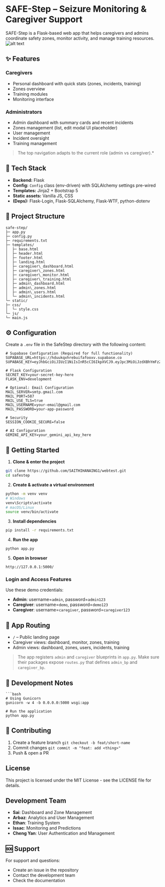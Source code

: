 # SAFE-Step – Seizure Monitoring & Caregiver Support

SAFE-Step is a Flask-based web app that helps caregivers and admins coordinate safety zones, monitor activity, and manage training resources.
![alt text](https://github.com/user-attachments/assets/87d27ff7-186a-4ce3-9080-43d948f464dc)



## ✨ Features

### Caregivers
- Personal dashboard with quick stats (zones, incidents, training)
- Zones overview
- Training modules
- Monitoring interface

### Administrators
- Admin dashboard with summary cards and recent incidents
- Zones management (list, edit modal UI placeholder)
- User management
- Incident oversight
- Training management

> The top navigation adapts to the current role (admin vs caregiver).*

## 🧱 Tech Stack

- **Backend:** Flask
- **Config:** `Config` class (env-driven) with SQLAlchemy settings pre-wired
- **Templates:** Jinja2 + Bootstrap 5
- **Static assets:** Vanilla JS, CSS
- **(Deps):** Flask-Login, Flask-SQLAlchemy, Flask-WTF, python-dotenv

## 📁 Project Structure
```
safe-step/
├─ app.py
├─ config.py
├─ requirements.txt
├─ templates/
│  ├─ base.html
│  ├─ header.html
│  ├─ footer.html
│  ├─ landing.html
│  ├─ caregiver\_dashboard.html
│  ├─ caregiver\_zones.html
│  ├─ caregiver\_monitor.html
│  ├─ caregiver\_training.html
│  ├─ admin\_dashboard.html
│  ├─ admin\_zones.html
│  ├─ admin\_users.html
│  └─ admin\_incidents.html
└─ static/
├─ css/
│  └─ style.css
└─ js/
└─ main.js

```

## ⚙️ Configuration

Create a `.env` file in the SafeStep directory with the following content:
```env
# Supabase Configuration (Required for full functionality)
SUPABASE_URL=https://hduukqxhrebuifafooxv.supabase.co
SUPABASE_KEY=eyJhbGciOiJIUzI1NiIsInR5cCI6IkpXVCJ9.eyJpc3MiOiJzdXBhYmFzZSIsInJlZiI6ImhkdXVrcXhocmVidWlmYWZvb3h2Iiwicm9sZSI6ImFub24iLCJpYXQiOjE3NTQwNjA4NjAsImV4cCI6MjA2OTYzNjg2MH0.IBG_hPMoeM0_TAfhhZseiug0wI_o7_rTsIeGMWvy8o8

# Flask Configuration
SECRET_KEY=your-secret-key-here
FLASK_ENV=development

# Optional: Email Configuration
MAIL_SERVER=smtp.gmail.com
MAIL_PORT=587
MAIL_USE_TLS=true
MAIL_USERNAME=your-email@gmail.com
MAIL_PASSWORD=your-app-password

# Security
SESSION_COOKIE_SECURE=false

# AI Configuration
GEMINI_API_KEY=your_gemini_api_key_here
```

## 🚀 Getting Started

1) **Clone & enter the project**
```bash
git clone https://github.com/SAITHIHANAING1/webtest.git
cd safestep
````

2. **Create & activate a virtual environment**

```bash
python -m venv venv
# Windows
venv\Scripts\activate
# macOS/Linux
source venv/bin/activate
```

3. **Install dependencies**

```bash
pip install -r requirements.txt
```

4. **Run the app**

```bash
python app.py
```

5. **Open in browser**

```
http://127.0.0.1:5000/
```
### Login and Access Features
Use these demo credentials:
- **Admin**: username=`admin`, password=`admin123`
- **Caregiver**: username=`demo`, password=`demo123`
- **Caregiver**: username=`caregiver`, password=`caregiver123`

## 🧭 App Routing

* `/` – Public landing page
* Caregiver views: dashboard, monitor, zones, training
* Admin views: dashboard, zones, users, incidents, training

> The app registers `admin` and `caregiver` blueprints in `app.py`. Make sure their packages expose `routes.py` that defines `admin_bp` and `caregiver_bp`.

## 🧪 Development Notes
```
```bash
# Using Gunicorn
gunicorn -w 4 -b 0.0.0.0:5000 wsgi:app

# Run the application
python app.py
```


## 🤝 Contributing

1. Create a feature branch
   `git checkout -b feat/short-name`
2. Commit changes
   `git commit -m "feat: add <thing>"`
3. Push & open a PR

## License

This project is licensed under the MIT License - see the LICENSE file for details.

## Development Team

- **Sai**: Dashboard and Zone Management
- **Arbaz**: Analytics and User Management
- **Ethan**: Training System
- **Issac**: Monitoring and Predictions
- **Cheng Yan**: User Authentication and Management
  
## 🆘 Support

For support and questions:
- Create an issue in the repository
- Contact the development team
- Check the documentation


